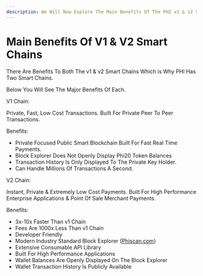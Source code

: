 ```yaml
---
description: We Will Now Explore The Main Benefits Of The PHI v1 & v2 Smart Chains.
---
```


# Main Benefits Of V1 & V2 Smart Chains

There Are Benefits To Both The v1 & v2 Smart Chains Which is Why PHI Has Two Smart Chains.&#x20;

Below You Will See The Major Benefits Of Each.

V1 Chain:

Private, Fast, Low Cost Transactions. Built For Private Peer To Peer Transactions.

Benefits:

* Private Focused Public Smart Blockchain Built For Fast Real Time Payments.&#x20;
* Block Explorer Does Not Openly Display Phi20 Token Balances &#x20;
* Transaction History Is Only Displayed To The Private Key Holder.
* Can Handle Millions Of Transactions A Second.&#x20;

V2 Chain:

Instant, Private & Extremely Low Cost Payments. Built For High Performance Enterprise Applications & Point Of Sale Merchant Payments.&#x20;

Benefits:

* 3x-10x Faster Than v1 Chain
* Fees Are 1000x Less Than v1 Chain
* Developer Friendly
* Modern Industry Standard Block Explorer ([Phiscan.com](https://phiscan.com))
* Extensive Consumable API Library&#x20;
* Built For High Performance Applications
* Wallet Balances Are Openly Displayed On The Block Explorer
* Wallet Transaction History Is Publicly Available

